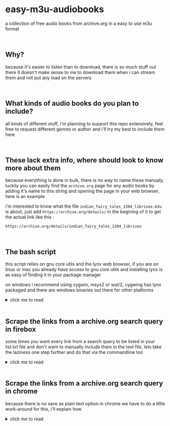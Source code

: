 # easy-m3u-audiobooks
a collection of free audio books from archive.org in a easy to use m3u format

<br>

## Why?
because it's easier to listen than to download, there is so much stuff out there it doesn't make sense to me to download them when i can stream them and not put any load on the servers

<br>

## What kinds of audio books do you plan to include?
all kinds of different stuff, i'm planning to support this repo extensively, feel free to request different genres or author and i'll try my best to include them here

<br>

## These lack extra info, where should look to know more about them
because everything is done in bulk, there is no way to name these manualy, luckily you can easily find the `archive.org` page for any audio books by adding it's name to this string and opening the page in your web browser, here is an example

i'm interested to know what the file `indian_fairy_tales_1304_librivox.m3u` is about, just add `https://archive.org/details/` in the begining of it to get the actual link like this :
```
https://archive.org/details/indian_fairy_tales_1304_librivox
```

<br>

## The bash script
this script relies on gnu core utils and the lynx web browser, if you are on linux or mac you already have access to gnu core utils and installing lynx is as easy of finding it in your package manager

on windows i recommend using cygwin, msys2 or wsl/2, cygwing has lynx packaged and there are windows binaries out there for other platforms

<details>
  <summary>click me to read</summary>
  
<br>

so the first thing to do is to make a text file that includes the links you want to scrape, this can have one or many links in it, here is an example list file, i'll call it `list.txt`

```
https://archive.org/details/alice_in_wonderland_librivox
https://archive.org/details/moby_dick_librivox
https://archive.org/details/game_of_life_0911_librivox
```

now make the script executable by running this command
```
chmod +x m3u.sh
```
without this permission you won't be able to run the script in a unix envierment

```
#!/bin/bash

echo "insert the name of text file including different archive.org pages to scrape from"
read list 
```

the first line is to let the shell know what kind of script we are going to run, the `echo` command here shows the text and let's the user know what to do, the `read` parts takes what the user wrote and holds it for when we need it, i'm going to write the name of my text file here which is `list` 

note: don't add the extension here, the name is all you need, the rest of the script runs on it's own and doesn't need any user intraction

```
sed -e 's!https://archive.org/details/!!' $list.txt > temp_a.txt
```

this `sed` command remove the `https://archive.org/details/` from every link and stores the output to the `temp_a.txt` file, we remove the extra part so naming the output files will be easier

```
sed -i 's/\r$//' temp_a.txt
```

this line convert the windows text file format to a unix one to avoid erros in file names, if you are not on windows just it's not needed but doesn't harm anything either

<br>

```
for i in $(cat temp_a.txt) ; do lynx --dump --listonly --nonumbers "https://archive.org/download/$i" | grep "128kb.mp3" | grep -v "64kb" | grep -v ".zip" > $i.txt ; done
```

this line scrapes the actual links, here is what's happening:

`lynx` is a command line web browser that easily dumps the data from a website for us, we are feeding the info from the `temp_a.txt` to it here via a for loop, this will go thru the text file one by one and inserts it into the program, `grep` is used here to find the string 1`28kb.mp3` and exclude the links with `64kb` and `.zip` in them, finally create the text files for each link with their archive.org names

this will work in most of the links but not all, so we will run this command again with a slightly differnt thing to look for to get all the links, so lets do that in the next line

```
find *.txt -size 0 | sed 's/.txt//g' > temp_b.txt
```

this line finds every file that doesn't has anything in it and copies their name to the temp_b.txt file, lets use this new file to get the other links

```
for i in $(cat temp_b.txt) ; do lynx --dump --listonly --nonumbers "https://archive.org/download/$i" | grep ".mp3" | grep -v "64kb" | grep -v ".zip" > $i.txt ; done
```

this command is very similar to the last command but here we are only looking for the links that weren't scrape correctly

<br>

```
for i in $(cat temp_a.txt) ; do sed "s/^/#EXTINF:-1\n/" $i.txt > temp_c-$i.txt ; done
```

now lets convert this text file to a m3u stream, add this string `#EXTINF:-1` above every link of text 

```
for i in $(cat temp_a.txt) ; do sed '1s/^/#EXTM3U\n/' temp_c-$i.txt > $i.m3u ; done
```

almost done, put this string `#EXTM3U`at the top of the text files and convert them to m3u streams

<br>

all done, now lets do some cleanup

```
rm temp_a.txt temp_b.txt temp_c-*.txt 
```

remove the temp files that were created in the process

```
find . -type f -empty -delete
```

remove any extra files that might be in the folder that are zero bytes

after the script is done doing it's thing, you are going to have two sets of files, the .txt files are just the links of the mp3 files, use them to download the audio books if you want 

and the m3u files, these are the ones i'm including here in this repo, drag them to vlc or mpv to start listening

</details>

<br>

## Scrape the links from a archive.org search query in firebox
some times you want every link from a search query to be listed in your list.txt file and don't want to manually include them in the text file, lets take the laziness one step further and do that via the commandline too

<details>
  <summary>click me to read</summary>
  
<br>

open this link in firefox browser `https://archive.org/details/audio_bookspoetry` and search for the subject you are looking for, now take a look at the left side of the page to see how many entries are listed, now scroll the page down so all of them show up so when we save the page all of them are present

save the page as a plain text, now lets use this text file to find the links, i've named this page `web.txt`

```
cat web.txt | grep "https://archive.org/details/" | grep -v "@\|?\|*\|#\| " | awk '!seen[$0]++' | sed 's/[<>,]//g' > page.txt
```

using `grep` look for this string `https://archive.org/details/` , with `grep` exclude `@?* #`, use `awk` to remove duplicated entries and `sed` again to remove the few rogue tags that might stil be there, now you are left with the `page.txt` file that is ready to be used with the main script

</details>

<br>

## Scrape the links from a archive.org search query in chrome
because there is no save as plain text option in chrome we have to do a little work-around for this, i'll explain how

<details>
  <summary>click me to read</summary>
  
<br>

just like in the firefox method, search for the subject you want and scroll down so all of the links are shown and there is no more loading, now save the page in complete html

in the terminal naviagte to the folder you have saved this html file and run this command, i've named it `page.html` in this example

```
lynx --dump --listonly --nonumbers page.html | grep "https://archive.org/details/" | grep -v "@\|?\|*\|#\| " | awk '!seen[$0]++' | sed 's/[<>,]//g' > list.txt
```

now you have a `list.txt` that can be used with the script just like the firefox version, there are a few random links in this list file but the script will ignore them because it can't find any mp3 files inside them

</details>
